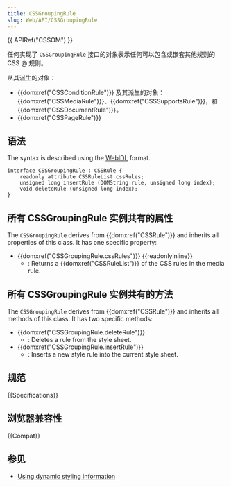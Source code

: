 ```yaml
---
title: CSSGroupingRule
slug: Web/API/CSSGroupingRule
---
```


{{ APIRef("CSSOM") }}

任何实现了 `CSSGroupingRule` 接口的对象表示任何可以包含或嵌套其他规则的 CSS @ 规则。

从其派生的对象：

- {{domxref("CSSConditionRule")}} 及其派生的对象：{{domxref("CSSMediaRule")}}、{{domxref("CSSSupportsRule")}}，和 {{domxref("CSSDocumentRule")}}。
- {{domxref("CSSPageRule")}}

## 语法

The syntax is described using the [WebIDL](https://dev.w3.org/2006/webapi/WebIDL/) format.

```plain
interface CSSGroupingRule : CSSRule {
    readonly attribute CSSRuleList cssRules;
    unsigned long insertRule (DOMString rule, unsigned long index);
    void deleteRule (unsigned long index);
}
```

## 所有 CSSGroupingRule 实例共有的属性

The `CSSGroupingRule` derives from {{domxref("CSSRule")}} and inherits all properties of this class. It has one specific property:

- {{domxref("CSSGroupingRule.cssRules")}} {{readonlyinline}}
  - : Returns a {{domxref("CSSRuleList")}} of the CSS rules in the media rule.

## 所有 CSSGroupingRule 实例共有的方法

The `CSSGroupingRule` derives from {{domxref("CSSRule")}} and inherits all methods of this class. It has two specific methods:

- {{domxref("CSSGroupingRule.deleteRule")}}
  - : Deletes a rule from the style sheet.
- {{domxref("CSSGroupingRule.insertRule")}}
  - : Inserts a new style rule into the current style sheet.

## 规范

{{Specifications}}

## 浏览器兼容性

{{Compat}}

## 参见

- [Using dynamic styling information](/zh-CN/DOM/Using_dynamic_styling_information)
